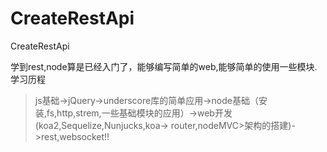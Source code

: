 # CreateRestApi

CreateRestApi

学到rest,node算是已经入门了，能够编写简单的web,能够简单的使用一些模块.
学习历程

> js基础->jQuery->underscore库的简单应用->node基础（安装,fs,http,strem,一些基础模块的应用）->web开发(koa2,Sequelize,Nunjucks,koa->      router,nodeMVC>架构的搭建)->rest,websocket!!


